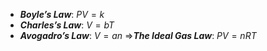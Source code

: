 - ***Boyle’s Law***: $PV = k$
- ***Charles’s Law***: $V=bT$
- ***Avogadro’s Law***: $V=an$
=>***The Ideal Gas Law***: $PV=nRT$
